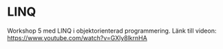 # LINQ
Workshop 5 med LINQ i objektorienterad programmering.
Länk till videon: https://www.youtube.com/watch?v=GXly8lkrnHA
